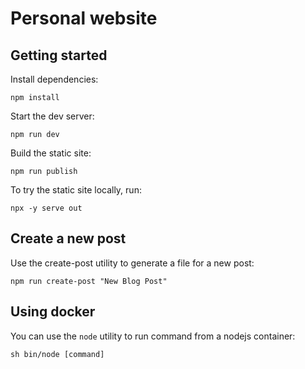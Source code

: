 # Personal website

## Getting started

Install dependencies:

```
npm install
```

Start the dev server:

```
npm run dev
```

Build the static site:

```
npm run publish
```

To try the static site locally, run:

```
npx -y serve out
```

## Create a new post

Use the create-post utility to generate a file for a new post:

```
npm run create-post "New Blog Post"
```

## Using docker

You can use the `node` utility to run command from a nodejs container:

```
sh bin/node [command]
```
